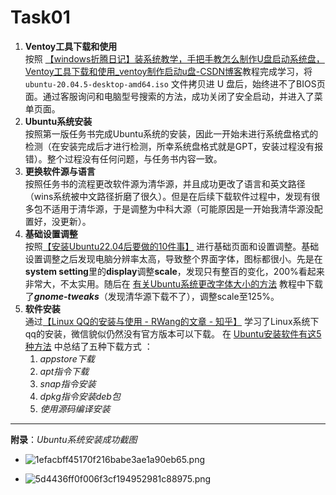 # Task01
1. **Ventoy工具下载和使用**  
按照 [【windows折腾日记】装系统教学，手把手教怎么制作U盘启动系统盘，Ventoy工具下载和使用_ventoy制作启动u盘-CSDN博客](https://blog.csdn.net/u010560236/article/details/123006741)教程完成学习，将`ubuntu-20.04.5-desktop-amd64.iso` 文件拷贝进 U 盘后，始终进不了BIOS页面。通过客服询问和电脑型号搜索的方法，成功关闭了安全启动，并进入了菜单页面。
2. **Ubuntu系统安装**  
按照第一版任务书完成Ubuntu系统的安装，因此一开始未进行系统盘格式的检测（在安装完成后才进行检测，所幸系统盘格式就是GPT，安装过程没有报错）。整个过程没有任何问题，与任务书内容一致。
3. **更换软件源与语言**  
按照任务书的流程更改软件源为清华源，并且成功更改了语言和英文路径（wins系统被中文路径折磨了很久）。但是在后续下载软件过程中，发现有很多包不适用于清华源，于是调整为中科大源（可能原因是一开始我清华源没配置好，没更新）。
4. **基础设置调整**  
按照[【安装Ubuntu22.04后要做的10件事】](https://www.bilibili.com/video/BV1Cg411X7MN/?share_source=copy_web&vd_source=8ba41477294e884c447883ac4efe6231) 进行基础页面和设置调整。基础设置调整之后发现电脑分辨率太高，导致整个界面字体，图标都很小。先是在**system setting**里的**display**调整**scale**，发现只有整百的变化，200%看起来非常大，不太实用。随后在 [有关Ubuntu系统更改字体大小的方法](https://zhuanlan.zhihu.com/p/560978054) 教程中下载了***gnome-tweaks***（发现清华源下载不了），调整scale至125%。
5. **软件安装**  
通过[【Linux QQ的安装与使用 - RWang的文章 - 知乎】]( https://zhuanlan.zhihu.com/p/643946782) 学习了Linux系统下qq的安装，微信貌似仍然没有官方版本可以下载。 在 [Ubuntu安装软件有这5种方法](https://zhuanlan.zhihu.com/p/270908077) 中总结了五种下载方式 ：  
	1. *appstore下载*  
	2. *apt指令下载*  
	3. *snap指令安装*  
	4. *dpkg指令安装deb包*  
	5. *使用源码编译安装*
---

**附录**：*Ubuntu系统安装成功截图*  
- ![1efacbff45170f216babe3ae1a90eb65.png](https://ice.frostsky.com/2024/09/15/1efacbff45170f216babe3ae1a90eb65.png)

- ![5d4436ff0f006f3cf194952981c88975.png](https://ice.frostsky.com/2024/09/15/5d4436ff0f006f3cf194952981c88975.png)
